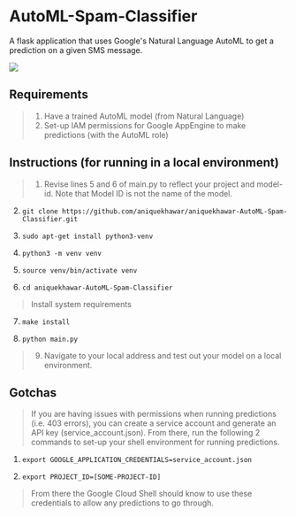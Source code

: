 # AutoML-Spam-Classifier
A flask application that uses Google's Natural Language AutoML to get a prediction on a given SMS message.


![](https://i.imgur.com/D0epCeH.png)

## Requirements
> 1. Have a trained AutoML model (from Natural Language)
> 2. Set-up IAM permissions for Google AppEngine to make predictions (with the AutoML role)

## Instructions (for running in a local environment)
> 1. Revise lines 5 and 6 of main.py to reflect your project and model-id. Note that Model ID is not the name of the model.
2.     git clone https://github.com/aniquekhawar/aniquekhawar-AutoML-Spam-Classifier.git
3.     sudo apt-get install python3-venv
4.     python3 -m venv venv
5.     source venv/bin/activate venv
6.     cd aniquekhawar-AutoML-Spam-Classifier
> Install system requirements
7.     make install
8.     python main.py
> 9. Navigate to your local address and test out your model on a local environment.

## Gotchas
> If you are having issues with permissions when running predictions (i.e. 403 errors), you can create a service account and generate an API key (service_account.json). From there, run the following 2 commands to set-up your shell environment for running predictions.
1.     export GOOGLE_APPLICATION_CREDENTIALS=service_account.json
2.     export PROJECT_ID=[SOME-PROJECT-ID]
> From there the Google Cloud Shell should know to use these credentials to allow any predictions to go through.
